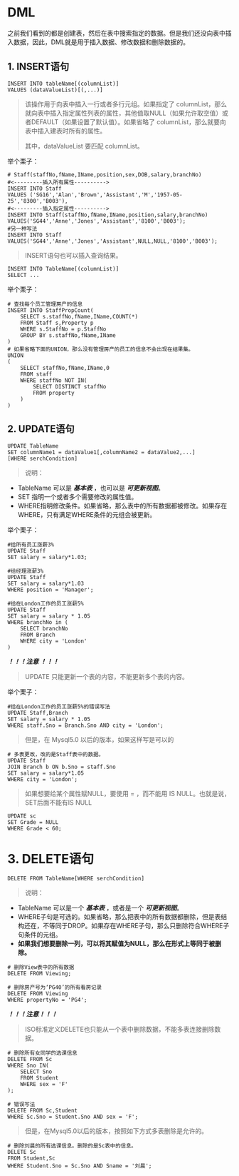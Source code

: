 
# DML

​	之前我们看到的都是创建表，然后在表中搜索指定的数据。但是我们还没向表中插入数据，因此，DML就是用于插入数据、修改数据和删除数据的。

## 1. INSERT语句

```mysql
INSERT INTO tableName[(columnList)]
VALUES (dataValueList)[(,...)]
```

> 该操作用于向表中插入一行或者多行元组。如果指定了 columnList，那么就向表中插入指定属性列表的属性，其他值取NULL（如果允许取空值）或者DEFAULT（如果设置了默认值）。如果省略了 columnList，那么就要向表中插入建表时所有的属性。
>
> 其中，dataValueList 要匹配 columnList。

举个栗子：

```mysql
# Staff(staffNo,fName,IName,position,sex,DOB,salary,branchNo)
#<---------插入所有属性---------->
INSERT INTO Staff
VALUES ('SG16','Alan','Brown','Assistant','M','1957-05-25','8300','B003'),
#<---------插入指定属性---------->
INSERT INTO Staff(staffNo,fName,IName,position,salary,branchNo)
VALUES('SG44','Anne','Jones','Assistant','8100','B003');
#另一种写法
INSERT INTO Staff
VALUES('SG44','Anne','Jones','Assistant',NULL,NULL,'8100','B003');
```

> INSERT语句也可以插入查询结果。

```mysql
INSERT INTO TableName[(columnList)]
SELECT ...
```

举个栗子：

```mysql
# 查找每个员工管理房产的信息
INSERT INTO StaffPropCount(
	SELECT s.staffNo,fName,IName,COUNT(*)
    FROM Staff s,Property p
    WHERE s.StaffNo = p.StaffNo
    GROUP BY s.staffNo,fName,IName
)
# 如果省略下面的UNION，那么没有管理房产的员工的信息不会出现在结果集。
UNION
(
	SELECT staffNo,fName,IName,0
    FROM staff
    WHERE staffNo NOT IN(
    	SELECT DISTINCT staffNo
        FROM property
    )
)
```

## 2. UPDATE语句

```mysql
UPDATE TableName
SET columnName1 = dataValue1[,columnName2 = dataValue2,...]
[WHERE serchCondition]
```

> 说明：

* TableName 可以是 ***基本表*** ，也可以是 ***可更新视图***。
* SET 指明一个或者多个需要修改的属性值。
* WHERE指明修改条件。如果省略，那么表中的所有数据都被修改。如果存在WHERE，只有满足WHERE条件的元组会被更新。

举个栗子：

```mysql
#给所有员工涨薪3%
UPDATE Staff
SET salary = salary*1.03;

#给经理涨薪3%
UPDATE Staff
SET salary = salary*1.03
WHERE position = 'Manager';

#给在London工作的员工涨薪5%
UPDATE Staff
SET salary = salary * 1.05
WHERE branchNo in (
	SELECT branchNo
    FROM Branch
    WHERE city = 'London'
)

```

***！！！注意 ！！！***

> UPDATE 只能更新一个表的内容，不能更新多个表的内容。

举个栗子：

```mysql
#给在London工作的员工涨薪5%的错误写法
UPDATE Staff,Branch
SET salary = salary * 1.05
WHERE staff.Sno = Branch.Sno AND city = 'London';
```

> 但是，在 Mysql5.0 以后的版本，如果这样写是可以的

```mysql
# 多表更改，改的是Staff表中的数据。
UPDATE Staff
JOIN Branch b ON b.Sno = staff.Sno
SET salary = salary*1.05
WHERE city = 'London';
```

> 如果想要给某个属性赋NULL，要使用 = ，而不能用 IS NULL。也就是说，SET后面不能有IS NULL

```mysql
UPDATE sc
SET Grade = NULL
WHERE Grade < 60;
```

# 3. DELETE语句

```mysql
DELETE FROM TableName[WHERE serchCondition]
```

> 说明：

* TableName 可以是一个 ***基本表*** ，或者是一个 ***可更新视图***。
* WHERE子句是可选的。如果省略，那么把表中的所有数据都删除，但是表结构还在，不等同于DROP。如果存在WHERE子句，那么只删除符合WHERE子句条件的元组。
* **如果我们想要删除一列，可以将其赋值为NULL，那么在形式上等同于被删除。**

```mysql
# 删除View表中的所有数据
DELETE FROM Viewing;

# 删除房产号为‘PG40’的所有看房记录
DELETE FROM Viewing
WHERE propertyNo = 'PG4';
```

***！！！注意！！！***

> ISO标准定义DELETE也只能从一个表中删除数据，不能多表连接删除数据。

```mysql
# 删除所有女同学的选课信息
DELETE FROM Sc
WHERE Sno IN(
	SELECT Sno
    FROM Student
    WHERE sex = 'F'
);

# 错误写法
DELETE FROM Sc,Student
WHERE Sc.Sno = Student.Sno AND sex = 'F';
```

> 但是，在Mysql5.0以后的版本，按照如下方式多表删除是允许的。

```mysql
# 删除刘晨的所有选课信息。删除的是Sc表中的信息。
DELETE Sc
FROM Student,Sc
WHERE Student.Sno = Sc.Sno AND Sname = '刘晨';
```

